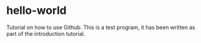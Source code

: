 # hello-world
Tutorial on how to use Github.
This is a test program, it has been written as part of the introduction tutorial. 
